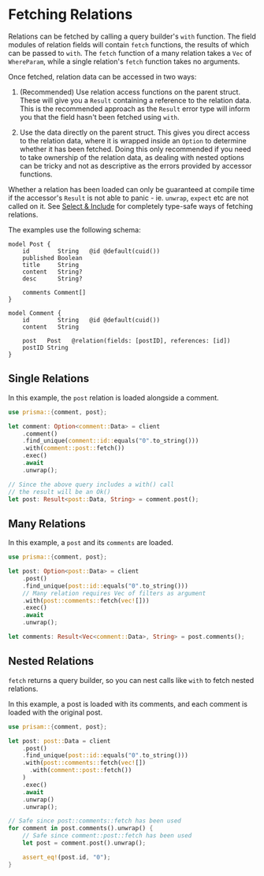 # Fetching Relations

Relations can be fetched by calling a query builder's `with` function.
The field modules of relation fields will contain `fetch` functions, the results of which can be passed to `with`.
The `fetch` function of a many relation takes a `Vec` of `WhereParam`, while a single relation's `fetch` function takes no arguments.

Once fetched, relation data can be accessed in two ways:
1. (Recommended) Use relation access functions on the parent struct.
These will give you a `Result` containing a reference to the relation data.
This is the recommended approach as the `Result` error type will inform you that the field hasn't been fetched using `with`.

2. Use the data directly on the parent struct.
This gives you direct access to the relation data, where it is wrapped inside an `Option` to determine whether it has been fetched.
Doing this only recommended if you need to take ownership of the relation data, as dealing with nested options can be tricky and not as descriptive as the errors provided by accessor functions.

Whether a relation has been loaded can only be guaranteed at compile time if the accessor's `Result` is not able to panic - ie. `unwrap`, `expect` etc are not called on it.
See [Select & Include](select-include) for completely type-safe ways of fetching relations.

The examples use the following schema:

```prisma
model Post {
    id        String   @id @default(cuid())
    published Boolean
    title     String
    content   String?
    desc      String?

    comments Comment[]
}

model Comment {
    id        String   @id @default(cuid())
    content   String

    post   Post   @relation(fields: [postID], references: [id])
    postID String
}
```

## Single Relations

In this example, the `post` relation is loaded alongside a comment.

```rust
use prisma::{comment, post};

let comment: Option<comment::Data> = client
    .comment()
    .find_unique(comment::id::equals("0".to_string()))
    .with(comment::post::fetch())
    .exec()
    .await
    .unwrap();

// Since the above query includes a with() call
// the result will be an Ok()
let post: Result<post::Data, String> = comment.post();
```

## Many Relations

In this example, a `post` and its `comments` are loaded.

```rust
use prisma::{comment, post};

let post: Option<post::Data> = client
    .post()
    .find_unique(post::id::equals("0".to_string()))
    // Many relation requires Vec of filters as argument
    .with(post::comments::fetch(vec![]))
    .exec()
    .await
    .unwrap();

let comments: Result<Vec<comment::Data>, String> = post.comments();
```

## Nested Relations

`fetch` returns a query builder, so you can nest calls like `with` to fetch nested relations.

In this example, a post is loaded with its comments, and each comment is loaded with the original post.

```rust
use prisam::{comment, post};

let post: post::Data = client
    .post()
    .find_unique(post::id::equals("0".to_string()))
    .with(post::comments::fetch(vec![])
      .with(comment::post::fetch())
    )
    .exec()
    .await
    .unwrap()
    .unwrap();

// Safe since post::comments::fetch has been used
for comment in post.comments().unwrap() {
    // Safe since comment::post::fetch has been used
    let post = comment.post().unwrap();

    assert_eq!(post.id, "0");
}
```
